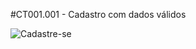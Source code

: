 #CT001.001 - Cadastro com dados válidos


![Cadastre-se](https://github.com/Daiane567/login-client/tree/main/img/cadastro1.jpg)